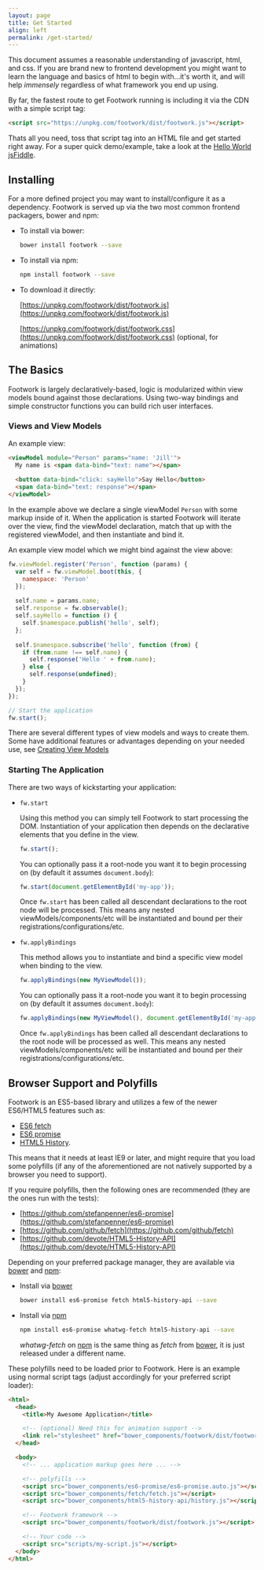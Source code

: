 ```yaml
---
layout: page
title: Get Started
align: left
permalink: /get-started/
---
```


This document assumes a reasonable understanding of javascript, html, and css. If you are brand new to frontend development you might want to learn the language and basics of html to begin with...it's worth it, and will help *immensely* regardless of what framework you end up using.

By far, the fastest route to get Footwork running is including it via the CDN with a simple script tag:

```html
<script src="https://unpkg.com/footwork/dist/footwork.js"></script>
```

Thats all you need, toss that script tag into an HTML file and get started right away. For a super quick demo/example, take a look at the [Hello World jsFiddle](https://jsfiddle.net/footwork/2yutum92/).

## Installing

For a more defined project you may want to install/configure it as a dependency. Footwork is served up via the two most common frontend packagers, bower and npm:

* To install via bower:

    ```bash
    bower install footwork --save
    ```

* To install via npm:

    ```bash
    npm install footwork --save
    ```

* To download it directly:

    [https://unpkg.com/footwork/dist/footwork.js](https://unpkg.com/footwork/dist/footwork.js)

    [https://unpkg.com/footwork/dist/footwork.css](https://unpkg.com/footwork/dist/footwork.css) (optional, for animations)

## The Basics

Footwork is largely declaratively-based, logic is modularized within view models bound against those declarations. Using two-way bindings and simple constructor functions you can build rich user interfaces.

### Views and View Models

An example view:

```html
<viewModel module="Person" params="name: 'Jill'">
  My name is <span data-bind="text: name"></span>
  
  <button data-bind="click: sayHello">Say Hello</button>
  <span data-bind="text: response"></span>
</viewModel>
```

In the example above we declare a single viewModel `Person` with some markup inside of it. When the application is started Footwork will iterate over the view, find the viewModel declaration, match that up with the registered viewModel, and then instantiate and bind it.

An example view model which we might bind against the view above:

```javascript
fw.viewModel.register('Person', function (params) {
  var self = fw.viewModel.boot(this, {
    namespace: 'Person'
  });
  
  self.name = params.name;
  self.response = fw.observable();
  self.sayHello = function () {
    self.$namespace.publish('hello', self);
  };
  
  self.$namespace.subscribe('hello', function (from) {
    if (from.name !== self.name) {
      self.response('Hello ' + from.name);
    } else {
      self.response(undefined);
    }
  });
});

// Start the application
fw.start();
```

There are several different types of view models and ways to create them. Some have additional features or advantages depending on your needed use, see [Creating View Models](http://docs.footworkjs.com/release/latest/architecture/#creating-view-models)

### Starting The Application

There are two ways of kickstarting your application:

* `fw.start`

    Using this method you can simply tell Footwork to start processing the DOM. Instantiation of your application then depends on the declarative elements that you define in the view.

    ```javascript
    fw.start();
    ```

    You can optionally pass it a root-node you want it to begin processing on (by default it assumes `document.body`):

    ```javascript
    fw.start(document.getElementById('my-app'));
    ```

    Once `fw.start` has been called all descendant declarations to the root node will be processed. This means any nested viewModels/components/etc will be instantiated and bound per their registrations/configurations/etc.

* `fw.applyBindings`

    This method allows you to instantiate and bind a specific view model when binding to the view.

    ```javascript
    fw.applyBindings(new MyViewModel());
    ```

    You can optionally pass it a root-node you want it to begin processing on (by default it assumes `document.body`):

    ```javascript
    fw.applyBindings(new MyViewModel(), document.getElementById('my-app'));
    ```

    Once `fw.applyBindings` has been called all descendant declarations to the root node will be processed as well. This means any nested viewModels/components/etc will be instantiated and bound per their registrations/configurations/etc.

## Browser Support and Polyfills

Footwork is an ES5-based library and utilizes a few of the newer ES6/HTML5 features such as:

* [ES6 fetch](https://developer.mozilla.org/en-US/docs/Web/API/Fetch_API/Using_Fetch)
* [ES6 promise](https://developer.mozilla.org/en-US/docs/Web/JavaScript/Reference/Global_Objects/Promise)
* [HTML5 History](http://diveintohtml5.info/history.html).

This means that it needs at least IE9 or later, and might require that you load some polyfills (if any of the aforementioned are not natively supported by a browser you need to support).

If you require polyfills, then the following ones are recommended (they are the ones run with the tests):

* [https://github.com/stefanpenner/es6-promise](https://github.com/stefanpenner/es6-promise)
* [https://github.com/github/fetch](https://github.com/github/fetch)
* [https://github.com/devote/HTML5-History-API](https://github.com/devote/HTML5-History-API)

Depending on your preferred package manager, they are available via [bower](http://bower.io) and [npm](https://www.npmjs.com/):

* Install via [bower](http://bower.io)

    ```bash
    bower install es6-promise fetch html5-history-api --save
    ```

* Install via [npm](https://www.npmjs.com/)

    ```bash
    npm install es6-promise whatwg-fetch html5-history-api --save
    ```

    *whatwg-fetch* on [npm](https://www.npmjs.com/) is the same thing as *fetch* from [bower](http://bower.io), it is just released under a different name.

These polyfills need to be loaded prior to Footwork. Here is an example using normal script tags (adjust accordingly for your preferred script loader):

```html
<html>
  <head>
    <title>My Awesome Application</title>

    <!-- (optional) Need this for animation support -->
    <link rel="stylesheet" href="bower_components/footwork/dist/footwork.css">
  </head>

  <body>
    <!-- ... application markup goes here ... -->

    <!-- polyfills -->
    <script src="bower_components/es6-promise/es6-promise.auto.js"></script>
    <script src="bower_components/fetch/fetch.js"></script>
    <script src="bower_components/html5-history-api/history.js"></script>

    <!-- Footwork framework -->
    <script src="bower_components/footwork/dist/footwork.js"></script>

    <!-- Your code -->
    <script src="scripts/my-script.js"></script>
  </body>
</html>
```
